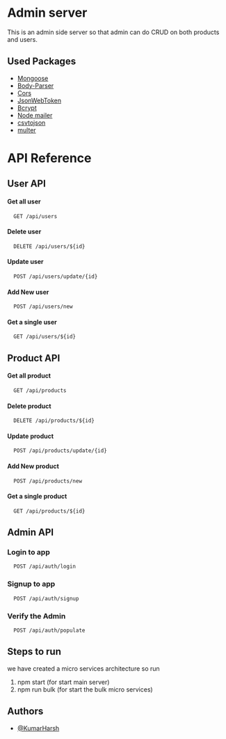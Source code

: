 
# Admin server

This is an admin side server so that admin can do CRUD on both products and users.

## Used Packages

 - [Mongoose](https://www.npmjs.com/package/mongoose)
 - [Body-Parser](https://www.npmjs.com/package/body-parser)
 - [Cors](https://www.npmjs.com/package/cors)
 - [JsonWebToken](https://www.npmjs.com/package/jsonwebtoken)
 - [Bcrypt](npmjs.com/package/bcrypt)
 - [Node mailer](https://www.npmjs.com/package/nodemailer)
 - [csvtojson](https://www.npmjs.com/package/csvtojson)
 - [multer](https://www.npmjs.com/package/multer)

# API Reference

## User API

#### Get all user

```http
  GET /api/users
```
#### Delete user

```http
  DELETE /api/users/${id}
```
#### Update user

```http
  POST /api/users/update/{id}
```
#### Add New user

```http
  POST /api/users/new
```

#### Get a single user

```http
  GET /api/users/${id}
```

## Product API
#### Get all product

```http
  GET /api/products
```
#### Delete product

```http
  DELETE /api/products/${id}
```
#### Update product

```http
  POST /api/products/update/{id}
```
#### Add New product

```http
  POST /api/products/new
```

#### Get a single product

```http
  GET /api/products/${id}
```

## Admin API

### Login to app

```http
  POST /api/auth/login
```

### Signup to app

```http
  POST /api/auth/signup
```
### Verify the Admin

```http
  POST /api/auth/populate
```

## Steps to run

we have created a micro services architecture so run

 1. npm start (for start main server)
 2. npm run bulk (for start the bulk micro services)


## Authors

- [@KumarHarsh](https://github.com/KumarHarsh2001)

